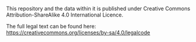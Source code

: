 This repository and the data within it is published under Creative Commons Attribution-ShareAlike 4.0 International Licence.

The full legal text can be found here: https://creativecommons.org/licenses/by-sa/4.0/legalcode
